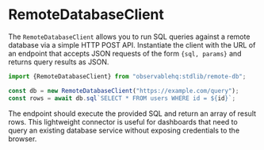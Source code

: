 # RemoteDatabaseClient

The `RemoteDatabaseClient` allows you to run SQL queries against a remote database
via a simple HTTP POST API. Instantiate the client with the URL of an endpoint
that accepts JSON requests of the form `{sql, params}` and returns query results
as JSON.

```js run=false
import {RemoteDatabaseClient} from "observablehq:stdlib/remote-db";

const db = new RemoteDatabaseClient("https://example.com/query");
const rows = await db.sql`SELECT * FROM users WHERE id = ${id}`;
```

The endpoint should execute the provided SQL and return an array of result rows.
This lightweight connector is useful for dashboards that need to query an
existing database service without exposing credentials to the browser.
